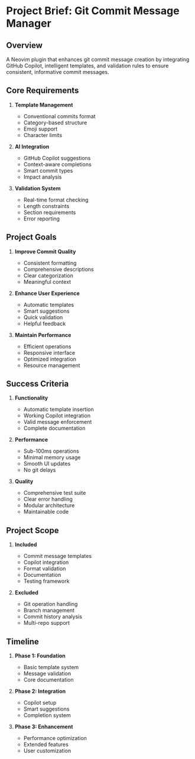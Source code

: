 # Project Brief: Git Commit Message Manager

## Overview
A Neovim plugin that enhances git commit message creation by integrating GitHub Copilot, intelligent templates, and validation rules to ensure consistent, informative commit messages.

## Core Requirements
1. **Template Management**
   - Conventional commits format
   - Category-based structure
   - Emoji support
   - Character limits

2. **AI Integration**
   - GitHub Copilot suggestions
   - Context-aware completions
   - Smart commit types
   - Impact analysis

3. **Validation System**
   - Real-time format checking
   - Length constraints
   - Section requirements
   - Error reporting

## Project Goals
1. **Improve Commit Quality**
   - Consistent formatting
   - Comprehensive descriptions
   - Clear categorization
   - Meaningful context

2. **Enhance User Experience**
   - Automatic templates
   - Smart suggestions
   - Quick validation
   - Helpful feedback

3. **Maintain Performance**
   - Efficient operations
   - Responsive interface
   - Optimized integration
   - Resource management

## Success Criteria
1. **Functionality**
   - Automatic template insertion
   - Working Copilot integration
   - Valid message enforcement
   - Complete documentation

2. **Performance**
   - Sub-100ms operations
   - Minimal memory usage
   - Smooth UI updates
   - No git delays

3. **Quality**
   - Comprehensive test suite
   - Clear error handling
   - Modular architecture
   - Maintainable code

## Project Scope
1. **Included**
   - Commit message templates
   - Copilot integration
   - Format validation
   - Documentation
   - Testing framework

2. **Excluded**
   - Git operation handling
   - Branch management
   - Commit history analysis
   - Multi-repo support

## Timeline
1. **Phase 1: Foundation**
   - Basic template system
   - Message validation
   - Core documentation

2. **Phase 2: Integration**
   - Copilot setup
   - Smart suggestions
   - Completion system

3. **Phase 3: Enhancement**
   - Performance optimization
   - Extended features
   - User customization